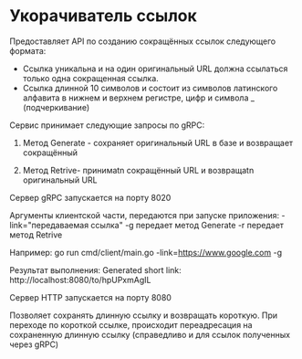 Укорачиватель ссылок
=============================
Предоставляет API по созданию сокращённых ссылок следующего формата:
- Ссылка уникальна и на один оригинальный URL должна ссылаться только одна сокращенная ссылка.
- Ссылка длинной 10 символов и состоит из символов латинского алфавита в нижнем и верхнем регистре, цифр и символа _ (подчеркивание)

Сервис принимает следующие запросы по gRPC:
1. Метод Generate - сохраняет оригинальный URL в базе и возвращает сокращённый

2. Метод Retrive- принимаtn сокращённый URL и возвращаtn оригинальный URL

Сервер gRPC запускается на порту 8020

Аргументы клиентской части, передаются при запуске приложения:
 -link="передаваемая ссылка"
 -g передает метод Generate
 -r передает метод Retrive

Например: go run cmd/client/main.go -link=https://www.google.com -g

Результат выполнения: Generated short link: http://localhost:8080/to/hpUPxmAgIL

Сервер HTTP запускается на порту 8080

Позволяет сохранять длинную ссылку и возвращать короткую. При переходе по короткой ссылке, происходит переадресация на сохраненную длинную ссылку (справедливо и для ссылок полученных через gRPC)